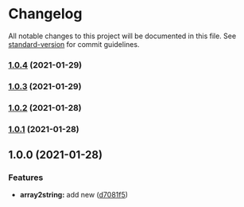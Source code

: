 # Changelog

All notable changes to this project will be documented in this file. See [standard-version](https://github.com/conventional-changelog/standard-version) for commit guidelines.

### [1.0.4](https://github.com/koory1st/array2string/compare/v1.0.3...v1.0.4) (2021-01-29)

### [1.0.3](https://github.com/koory1st/array2string/compare/v1.0.2...v1.0.3) (2021-01-29)

### [1.0.2](https://github.com/koory1st/array2string/compare/v1.0.1...v1.0.2) (2021-01-28)

### [1.0.1](https://github.com/koory1st/array2string/compare/v1.0.0...v1.0.1) (2021-01-28)

## 1.0.0 (2021-01-28)


### Features

* **array2string:** add new ([d7081f5](https://github.com/koory1st/array2string/commit/d7081f5b6824befe37a79a5b448ac2d0c166531f))
